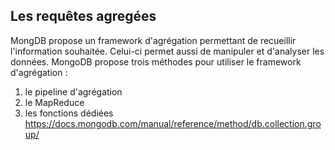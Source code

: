 ## Les requêtes agregées ##

MongDB propose un framework d'agrégation permettant de recueillir l'information souhaitée. Celui-ci permet aussi de manipuler et 
d'analyser les données. MongoDB propose trois méthodes pour utiliser le framework d'agrégation :
 1) le pipeline d'agrégation
 2) le MapReduce
 3) les fonctions dédiées
https://docs.mongodb.com/manual/reference/method/db.collection.group/

